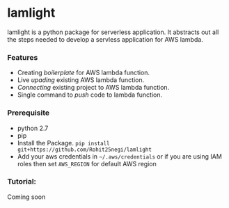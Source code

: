 # lamlight
lamlight is a python package for serverless application. It abstracts out all the steps needed to develop a servless application for AWS lambda.

### Features
* Creating _boilerplate_ for AWS lambda function.
* Live _upading_ existing AWS lambda function.
* _Connecting_ existing project to AWS lambda function.
* Single command to _push_ code to lambda function.


### Prerequisite
* python 2.7
* pip 
* Install the Package.
    `pip install git+https://github.com/Rohit25negi/lamlight`
* Add your aws credentials in `~/.aws/credentials` or if you are using IAM roles then set `AWS_REGION` for default AWS region


### Tutorial:
Coming soon